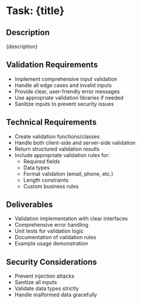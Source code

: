 # Task: {title}

## Description
{description}

## Validation Requirements
- Implement comprehensive input validation
- Handle all edge cases and invalid inputs
- Provide clear, user-friendly error messages
- Use appropriate validation libraries if needed
- Sanitize inputs to prevent security issues

## Technical Requirements
- Create validation functions/classes
- Handle both client-side and server-side validation
- Return structured validation results
- Include appropriate validation rules for:
  - Required fields
  - Data types
  - Format validation (email, phone, etc.)
  - Length constraints
  - Custom business rules

## Deliverables
- Validation implementation with clear interfaces
- Comprehensive error handling
- Unit tests for validation logic
- Documentation of validation rules
- Example usage demonstration

## Security Considerations
- Prevent injection attacks
- Sanitize all inputs
- Validate data types strictly
- Handle malformed data gracefully